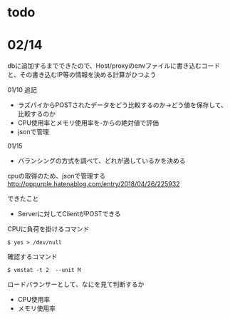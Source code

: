 # todo

# 02/14
dbに追加するまでできたので、Host/proxyのenvファイルに書き込むコードと、その書き込むIP等の情報を決める計算がひつよう　

01/10 追記  
- ラズパイからPOSTされたデータをどう比較するのか→どう値を保存して、比較するのか
- CPU使用率とメモリ使用率を-からの絶対値で評価
- jsonで管理

01/15  
- バランシングの方式を調べて、どれが適しているかを決める



cpuの取得のため、jsonで管理する  
http://pppurple.hatenablog.com/entry/2018/04/26/225932


できたこと

- Serverに対してClientがPOSTできる


CPUに負荷を掛けるコマンド
```
$ yes > /dev/null
```
確認するコマンド
```
$ vmstat -t 2  --unit M
```



ロードバランサーとして、なにを見て判断するか
- CPU使用率
- メモリ使用率


